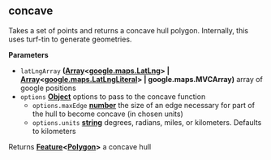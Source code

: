 <!-- Generated by documentation.js. Update this documentation by updating the source code. -->

## concave

Takes a set of points and returns a concave hull polygon. Internally, this uses turf-tin to generate geometries.

**Parameters**

-   `latLngArray` **([Array](https://developer.mozilla.org/en-US/docs/Web/JavaScript/Reference/Global_Objects/Array)&lt;[google.maps.LatLng](https://github.com/amenadiel/google-maps-documentation/blob/master/docs/LatLng.md)> | [Array](https://developer.mozilla.org/en-US/docs/Web/JavaScript/Reference/Global_Objects/Array)&lt;[google.maps.LatLngLiteral](https://github.com/amenadiel/google-maps-documentation/blob/master/docs/LatLngLiteral.md)> | google.maps.MVCArray)** array of google positions
-   `options` **[Object](https://developer.mozilla.org/en-US/docs/Web/JavaScript/Reference/Global_Objects/Object)** options to pass to the concave function
    -   `options.maxEdge` **[number](https://developer.mozilla.org/en-US/docs/Web/JavaScript/Reference/Global_Objects/Number)** the size of an edge necessary for part of the hull to become concave (in chosen units)
    -   `options.units` **[string](https://developer.mozilla.org/en-US/docs/Web/JavaScript/Reference/Global_Objects/String)** degrees, radians, miles, or kilometers. Defaults to kilometers

Returns **[Feature](http://geojson.org/geojson-spec.html#feature-objects)&lt;[Polygon](http://geojson.org/geojson-spec.html#polygon)>** a concave hull
